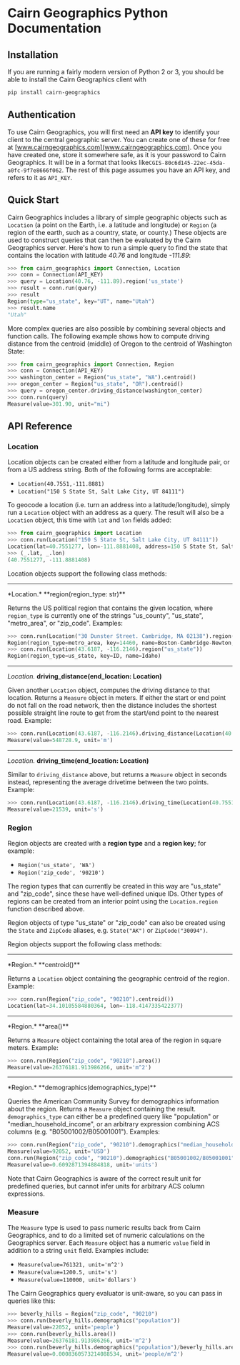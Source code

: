 # Cairn Geographics Python Documentation

## Installation

If you are running a fairly modern version of Python 2 or 3, you should be able to install the Cairn
Geographics client with

```bash
pip install cairn-geographics
```

## Authentication

To use Cairn Geographics, you will first need an **API key** to identify your client to the central geographic
server. You can create one of these for free at [www.cairngeographics.com](www.cairngeographics.com).
Once you have created one, store it somewhere safe, as it is your password to Cairn Geographics. It will be
in a format that looks like`CGIS-80c6d145-22ec-45da-a0fc-9f7e8666f062`. The rest of this page assumes you have
an API key, and refers to it as `API_KEY`.

## Quick Start

Cairn Geographics includes a library of simple geographic objects such as `Location` (a point on the Earth, i.e. a
latitude and longitude) or `Region` (a region of the earth, such as a country, state, or county.) These
objects are used to construct queries that can then be evaluated by the Cairn Geographics server. Here's how to
run a simple query to find the state that contains the location with latitude *40.76* and longitude *-111.89*:

```python
>>> from cairn_geographics import Connection, Location
>>> conn = Connection(API_KEY)
>>> query = Location(40.76, -111.89).region('us_state')
>>> result = conn.run(query)
>>> result
Region(type="us_state", key="UT", name="Utah")
>>> result.name
"Utah"
```

More complex queries are also possible by combining several objects and function calls. The following
example shows how to compute driving distance from the centroid (middle) of Oregon to the centroid of
Washington State:

```python
>>> from cairn_geographics import Connection, Region
>>> conn = Connection(API_KEY)
>>> washington_center = Region("us_state", "WA").centroid()
>>> oregon_center = Region("us_state", "OR").centroid()
>>> query = oregon_center.driving_distance(washington_center)
>>> conn.run(query)
Measure(value=301.90, unit="mi")
```

## API Reference

### Location

Location objects can be created either from a latitude and longitude pair, or from a US address string.
Both of the following forms are acceptable:

  * `Location(40.7551,-111.8881)`
  * `Location("150 S State St, Salt Lake City, UT 84111")`

To geocode a location (i.e. turn an address into a latitude/longitude), simply run a `Location` object
with an address as a query. The result will also be a `Location` object, this time with `lat` and `lon`
fields added:

```python
>>> from cairn_geographics import Location
>>> conn.run(Location("150 S State St, Salt Lake City, UT 84111"))
Location(lat=40.7551277, lon=-111.8881408, address=150 S State St, Salt Lake City, UT 84111)
>>> (_.lat, _.lon)
(40.7551277, -111.8881408)
```

Location objects support the following class methods:
<hr>
*Location.* **region(region_type: str)**

Returns the US political region that contains the given location, where
`region_type` is currently one of the strings "us_county", "us_state", "metro_area", or "zip_code". Examples:

```python
>>> conn.run(Location("30 Dunster Street. Cambridge, MA 02138").region("metro_area"))
Region(region_type=metro_area, key=14460, name=Boston-Cambridge-Newton, MA-NH)
>>> conn.run(Location(43.6187, -116.2146).region("us_state"))
Region(region_type=us_state, key=ID, name=Idaho)
```
<hr>

*Location.* **driving_distance(end_location: Location)**

Given another `Location` object, computes the driving distance to that location. Returns a `Measure`
object in meters. If either the start or end point do not fall on the road network, then the distance
includes the shortest possible straight line route to get from the start/end point to the nearest road.
Example:

```python
>>> conn.run(Location(43.6187, -116.2146).driving_distance(Location(40.7551,-111.8881)))
Measure(value=548728.9, unit='m')
```
<hr>

*Location.* **driving_time(end_location: Location)**

Similar to `driving_distance` above, but returns a
`Measure` object in seconds instead, representing the average drivetime between the two points.
Example:

```python
>>> conn.run(Location(43.6187, -116.2146).driving_time(Location(40.7551,-111.8881)))
Measure(value=21539, unit='s')
```

### Region

Region objects are created with a **region type** and a **region key**; for example:

* `Region('us_state', 'WA')`
* `Region('zip_code', '90210')`

The region types that can currently be created in this way are "us_state" and "zip_code",
since these have well-defined unique IDs. Other types of regions can be created from an
interior point using the `Location.region` function described above.

Region objects of type "us_state" or "zip_code" can also be created using the `State`
and `ZipCode` aliases, e.g. `State("AK")` or `ZipCode("30094")`.


Region objects support the following class methods:

<hr>
*Region.* **centroid()**

Returns a `Location` object containing the geographic centroid of the region. Example:

```python
>>> conn.run(Region("zip_code", "90210").centroid())
Location(lat=34.10105584880364, lon=-118.4147335422377)
```

<hr>
*Region.* **area()**

Returns a `Measure` object containing the total area of the region in square meters. Example:

```python
>>> conn.run(Region("zip_code", "90210").area())
Measure(value=26376181.913986266, unit='m^2')
```

<hr>
*Region.* **demographics(demographics_type)**

Queries the American Community Survey for demographics information about the region. Returns
a `Measure` object containing the result. `demographics_type` can either be a
predefined query like "population" or "median_household_income", or an arbitrary
expression combining ACS columns (e.g. "B05001002/B05001001"). Examples:

```python
>>> conn.run(Region("zip_code", "90210").demographics("median_household_income"))
Measure(value=92052, unit='USD')
conn.run(Region("zip_code", "90210").demographics("B05001002/B05001001"))
Measure(value=0.6092871394884818, unit='units')
```

Note that Cairn Geographics is aware of the correct result unit for predefined queries, but cannot infer
units for arbitrary ACS column expressions.

### Measure

The `Measure` type is used to pass numeric results back from Cairn Geographics, and to do a limited set
of numeric calculations on the Geographics server. Each `Measure` object has a numeric `value` field in
addition to a string `unit` field. Examples include:

* `Measure(value=761321, unit='m^2')`
* `Measure(value=1200.5, unit='s')`
* `Measure(value=110000, unit='dollars')`

The Cairn Geographics query evaluator is unit-aware, so you can pass in queries like this:

```python
>>> beverly_hills = Region("zip_code", "90210")
>>> conn.run(beverly_hills.demographics("population"))
Measure(value=22052, unit='people')
>>> conn.run(beverly_hills.area())
Measure(value=26376181.913986266, unit='m^2')
>>> conn.run(beverly_hills.demographics("population")/beverly_hills.area())
Measure(value=0.0008360573214088534, unit='people/m^2')
```
